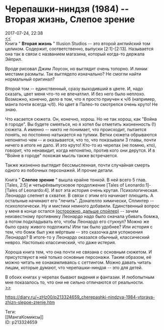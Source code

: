 Черепашки-ниндзя (1984) -- Вторая жизнь, Слепое зрение
=======================================================

   
 2017-07-24, 22:38   
   [<<](Черепашки-ниндзя%20(1984)%20--%20переиздание%20в%20хардах,%20Оттенки%20серого,%20Война%20в%20городе)    
 Книга "  **Вторая жизнь**  " Illusion Studios -- это второй английский том целиком. Содержит, соответственно, выпуски [2:1]-[2:13]. Называется она так в связи с названием магазина, который когда-то держала Эйприл.   
   
 Вроде рисовал Джим Лоусон, но выглядит очень топорно. И линии местами размыты. Так выглядело изначально? Не смогли найти нормальный оригинал?   
   
 Второй том -- единственный, сразу выходивший в цвете. И, надо сказать, цвет меня что-то не впечатлил. И без него было неплохо. Возможно, конечно, дело в том, что я просто приучен к ч/б (например, манга почти всегда ч/б). Но цвет в Палео-то смотрелся очень круто! Не знаю.   
   
 Что касается сюжета. Он, конечно, хорош. Но не так хорош, как "Война в городе". Вы будете смеяться, но я хотел бы отметить жизненность (!) сюжета. А именно -- никто не понимает, что происходит, пытается понять, но постоянно натыкается на тупики. Ветки сюжета обрываются непонятно чем -- и оказывается, что то, что показывали 3 главы, почти ничего в итоге не дало. И это круто! Кто-то из черепах (не помню, кто), говорит, что ненавидит, когда непонятно, против кого они дерутся. И в "Войне в городе" похожая мысль также встречается.   
   
 Также жизненно выглядит бессмысленная, почти случайная смерть одного из побочных персонажей. И прочие детали.   
   
 Книга "  **Слепое зрение**  " вышла крайне тонкой. В ней всего 5 глав. [Tales, 2:5] и четырёхвыпусковое продолжение [Tales of Leonardo:1]-[Tales of Leonardo:4]. И вот эта история очень крутая. Психологическая. Леонардо слепнет в схватке. В связи с этим его начинает плющить. А остальные начинают его "лечить". Донателло химически, Сплинтер -- психологически. Ну и мистики немного добавили. Единственный вопрос у меня в конце остался  [(осторожно, дальше спойлер)](https://zHz00.diary.ru/p213324659.htm?index=1#linkmore213324659m1)    -- зачем неизвестному противнику Леонардо надо было сначала убивать бомжа, а потом подкладывать его, чтобы Леонардо его стукнул? Можно же было сразу живого подолжить! Или так было удобнее? Или история с тем, что бомж был уже мёртвым -- это сказочка для успокоения Леонардо? В итоге-то у Леонардо оказался обычный, классический невроз. Настолько классический, что даже истерия.     
   
 Хороша книга тем, что она почти не связана с основным сюжетом. И присутствуют в ней только основные персонажи. Таким образом, её можно читать не ознакамливаясь с сеттингом. Можно давать читать лицам, которые думают, что черепашки-ниндзя -- это для детей.   
   
 В обоих книгах у черепах бывают видения и фантазии. И любопытным мне показалось то, что они не сильно отличаются от реальности.   
  [>>](Классические%20Черепашки-Ниндзя%20Черепашьи%20сны,%20Рассказы%203-4)    
    
 <https://diary.ru/~zHz00/p213324659_cherepashki-nindzya-1984-vtoraya-zhizn-slepoe-zrenie.htm>   
   
 Теги:   
 [[МангаКомиксы]]   
 ID: p213324659